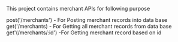 This project contains merchant APIs for following purpose

post('/merchants') - For Posting merchant records into data base
get('/merchants) - For Getting all merchant records from data base
get'(/merchants/:id') -For Getting merchant record based on id
